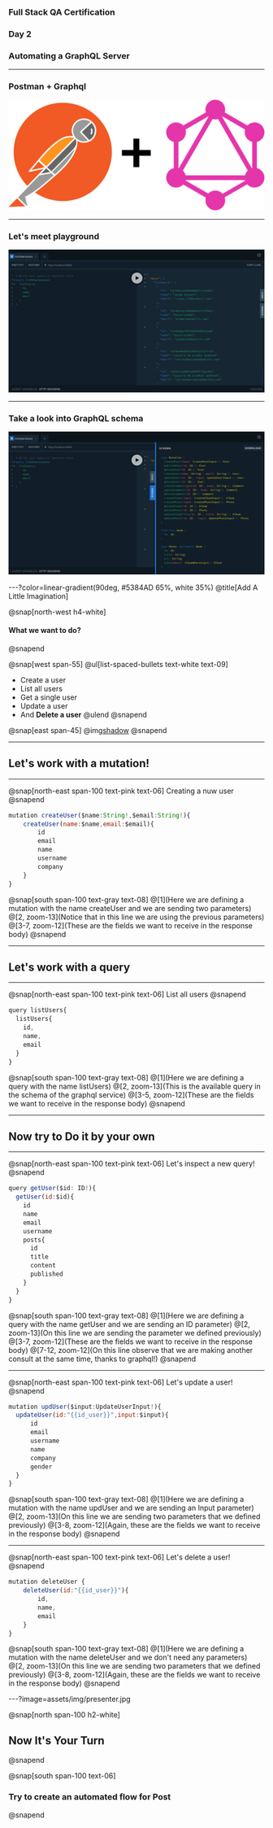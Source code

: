 ### Full Stack QA Certification
### Day 2
### Automating a GraphQL Server

---

### Postman + Graphql

![IMAGE](assets/img/Postman-Plus-GraphQL.png)


---

### Let's meet playground

![IMAGE](assets/img/playground.png)


---

### Take a look into GraphQL schema

![IMAGE](assets/img/graphql_schema.png)


---?color=linear-gradient(90deg, #5384AD 65%, white 35%)
@title[Add A Little Imagination]

@snap[north-west h4-white]
#### What we want to do?
@snapend

@snap[west span-55]
@ul[list-spaced-bullets text-white text-09]
- Create a user
- List all users
- Get a single user
- Update a user
- And **Delete a user**
@ulend
@snapend

@snap[east span-45]
@img[shadow](assets/img/conference.png)
@snapend

---

## Let's work with a mutation!

---

@snap[north-east span-100 text-pink text-06]
Creating a nuw user
@snapend

```javascript zoom-18
mutation createUser($name:String!,$email:String!){
    createUser(name:$name,email:$email){
        id
        email
        name
        username
        company
    }
}
```

@snap[south span-100 text-gray text-08]
@[1](Here we are defining a mutation with the name createUser and we are sending two parameters)
@[2, zoom-13](Notice that in this line we are using the previous parameters)
@[3-7, zoom-12](These are the fields we want to receive in the response body)
@snapend

---

## Let's work with a query

---

@snap[north-east span-100 text-pink text-06]
List all users
@snapend

```javascript zoom-18
query listUsers{
  listUsers{
    id,
    name,
    email
  }
}
```

@snap[south span-100 text-gray text-08]
@[1](Here we are defining a query with the name listUsers)
@[2, zoom-13](This is the available query in the schema of the graphql service)
@[3-5, zoom-12](These are the fields we want to receive in the response body)
@snapend

---

## Now try to Do it by your own

---

@snap[north-east span-100 text-pink text-06]
Let's inspect a new query!
@snapend

```javascript zoom-18
query getUser($id: ID!){
  getUser(id:$id){
    id
    name
    email
    username
    posts{
      id
      title
      content
      published
    }
  }
}
```

@snap[south span-100 text-gray text-08]
@[1](Here we are defining a query with the name getUser and we are sending an ID parameter)
@[2, zoom-13](On this line we are sending the parameter we defined previously)
@[3-7, zoom-12](These are the fields we want to receive in the response body)
@[7-12, zoom-12](On this line observe that we are making another consult at the same time, thanks to graphql!)
@snapend


---

@snap[north-east span-100 text-pink text-06]
Let's update a user!
@snapend

```javascript zoom-18
mutation updUser($input:UpdateUserInput!){
  updateUser(id:"{{id_user}}",input:$input){
      id
      email
      username
      name
      company
      gender
  }
}
```

@snap[south span-100 text-gray text-08]
@[1](Here we are defining a mutation with the name updUser and we are sending an Input parameter)
@[2, zoom-13](On this line we are sending two parameters that we defined previously)
@[3-8, zoom-12](Again, these are the fields we want to receive in the response body)
@snapend


---

@snap[north-east span-100 text-pink text-06]
Let's delete a user!
@snapend

```javascript zoom-18
mutation deleteUser {
    deleteUser(id:"{{id_user}}"){
        id,
        name,
        email
    }
}
```

@snap[south span-100 text-gray text-08]
@[1](Here we are defining a mutation with the name deleteUser and we don't need any parameters)
@[2, zoom-13](On this line we are sending two parameters that we defined previously)
@[3-8, zoom-12](Again, these are the fields we want to receive in the response body)
@snapend


---?image=assets/img/presenter.jpg

@snap[north span-100 h2-white]
## Now It's Your Turn
@snapend

@snap[south span-100 text-06]
### Try to create an automated flow for Post
@snapend
